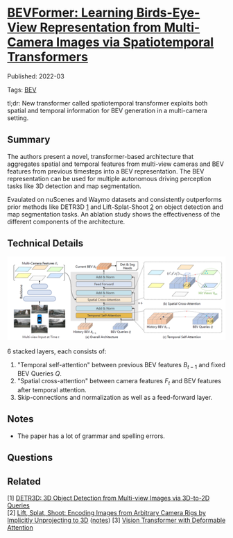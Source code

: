 



# [BEVFormer: Learning Birds-Eye-View Representation from Multi-Camera Images via Spatiotemporal Transformers](https://arxiv.org/abs/2203.17270)


Published: 2022-03

Tags: [BEV](../tags/bev.md)

tl;dr: New transformer called spatiotemporal transformer exploits both spatial and temporal information for BEV generation in a multi-camera setting. 
## Summary
The authors present a novel, transformer-based architecture that aggregates spatial and temporal features from multi-view cameras and BEV features from previous timesteps into a BEV representation. The BEV representation can be used for multiple autonomous driving perception tasks like 3D detection and map segmentation.

Evaulated on nuScenes and Waymo datasets and consistently outperforms prior methods like DETR3D [1]() and Lift-Splat-Shoot [2]() on object detection and map segmentation tasks. An ablation study shows the effectiveness of the different components of the architecture.

## Technical Details
<img src="../images/bevformer1.PNG" alt="architecture" width="750"/>

6 stacked layers, each consists of:
1. "Temporal self-attention" between previous BEV features $B_{t-1}$ and fixed BEV Queries $Q$.
2. "Spatial cross-attention" between camera features $F_t$ and BEV features after temporal attention.
3. Skip-connections and normalization as well as a feed-forward layer.

## Notes
- The paper has a lot of grammar and spelling errors.

## Questions

## Related
[1] [DETR3D: 3D Object Detection from Multi-view Images via 3D-to-2D Queries](https://arxiv.org/abs/2110.06922)  
[2] [Lift, Splat, Shoot: Encoding Images from Arbitrary Camera Rigs by Implicitly Unprojecting to 3D](https://arxiv.org/abs/2008.05711) ([notes]())
[3] [Vision Transformer with Deformable Attention](https://arxiv.org/abs/2201.00520)  